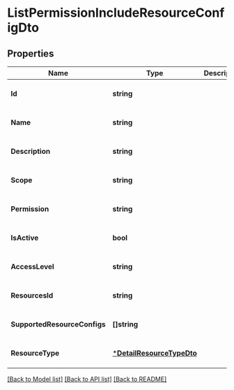 # ListPermissionIncludeResourceConfigDto

## Properties
Name | Type | Description | Notes
------------ | ------------- | ------------- | -------------
**Id** | **string** |  | [optional] [default to null]
**Name** | **string** |  | [optional] [default to null]
**Description** | **string** |  | [optional] [default to null]
**Scope** | **string** |  | [optional] [default to null]
**Permission** | **string** |  | [optional] [default to null]
**IsActive** | **bool** |  | [optional] [default to null]
**AccessLevel** | **string** |  | [optional] [default to null]
**ResourcesId** | **string** |  | [optional] [default to null]
**SupportedResourceConfigs** | **[]string** |  | [optional] [default to null]
**ResourceType** | [***DetailResourceTypeDto**](DetailResourceTypeDTO.md) |  | [optional] [default to null]

[[Back to Model list]](../README.md#documentation-for-models) [[Back to API list]](../README.md#documentation-for-api-endpoints) [[Back to README]](../README.md)

